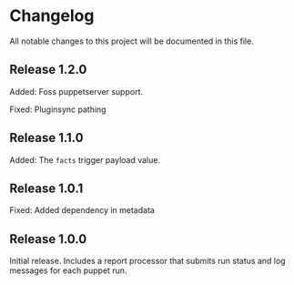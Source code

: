 # Changelog

All notable changes to this project will be documented in this file.

## Release 1.2.0

Added: Foss puppetserver support.

Fixed: Pluginsync pathing

## Release 1.1.0

Added: The `facts` trigger payload value.

## Release 1.0.1

Fixed: Added dependency in metadata

## Release 1.0.0

Initial release. Includes a report processor that submits run status and log
messages for each puppet run.
